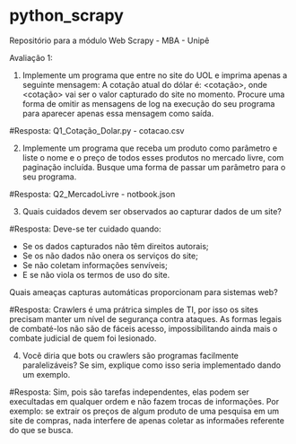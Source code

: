 # python_scrapy

Repositório para a módulo Web Scrapy - MBA - Unipê 



Avaliação 1:

1) Implemente um programa que entre no site do UOL e imprima apenas a seguinte mensagem: A cotação atual do dólar é: <cotação>, onde <cotação> vai ser o valor capturado do site no momento. Procure uma forma de omitir as mensagens de log na execução do seu programa para aparecer apenas essa mensagem como saída.

#Resposta: Q1_Cotação_Dolar.py - cotacao.csv


2) Implemente um programa que receba um produto como parâmetro e liste o nome e o preço de todos esses produtos no mercado livre, com paginação incluída. Busque uma forma de passar um parâmetro para o seu programa.

#Resposta: Q2_MercadoLivre - notbook.json


3) Quais cuidados devem ser observados ao capturar dados de um site?

#Resposta: 
Deve-se ter cuidado quando:
- Se os dados capturados não têm direitos autorais;
- Se os não dados não onera os serviços do site;
- Se não coletam informações senvíveis;
- E se não viola os termos de uso do site.


Quais ameaças capturas automáticas proporcionam para sistemas web?

#Resposta: Crawlers é uma prátrica simples de TI, por isso os sites precisam manter um nível de segurança contra ataques. As formas legais de combaté-los não são de fáceis acesso, impossibilitando ainda mais o combate judicial de quem foi lesionado.


4) Você diria que bots ou crawlers são programas facilmente paralelizáveis? Se sim, explique como isso seria implementado dando um exemplo.

#Resposta: Sim, pois são tarefas independentes, elas podem ser execultadas em qualquer ordem e não fazem trocas de informações. Por exemplo: se extrair os preços de algum produto de uma pesquisa em um site de compras, nada interfere de apenas coletar as informaões referente do que se busca.
